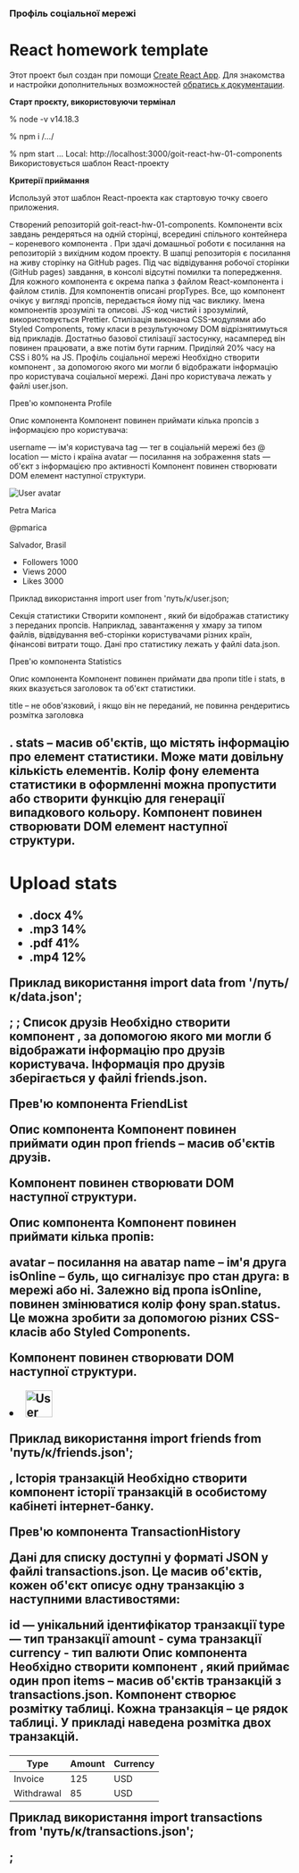 ### Профіль соціальної мережі

# React homework template

Этот проект был создан при помощи
[Create React App](https://github.com/facebook/create-react-app). Для знакомства
и настройки дополнительных возможностей
[обратись к документации](https://facebook.github.io/create-react-app/docs/getting-started).

**Старт проєкту, використовуючи термінал**

% node -v v14.18.3

% npm i /.../

% npm start ... Local: http://localhost:3000/goit-react-hw-01-components
Використовується шаблон React-проекту

**Критерії приймання**

Используй этот шаблон React-проекта как стартовую точку своего приложения.

Створений репозиторій goit-react-hw-01-components. Компоненти всіх завдань
рендеряться на одній сторінці, всередині спільного контейнера – кореневого
компонента <App>. При здачі домашньої роботи є посилання на репозиторій з
вихідним кодом проекту. В шапці репозиторія є посилання на живу сторінку на
GitHub pages. Під час відвідування робочої сторінки (GitHub pages) завдання, в
консолі відсутні помилки та попередження. Для кожного компонента є окрема папка
з файлом React-компонента і файлом стилів. Для компонентів описані propTypes.
Все, що компонент очікує у вигляді пропсів, передається йому під час виклику.
Імена компонентів зрозумілі та описові. JS-код чистий і зрозумілий,
використовується Prettier. Стилізація виконана CSS-модулями або Styled
Components, тому класи в результуючому DOM відрізнятимуться від прикладів.
Достатньо базової стилізації застосунку, насамперед він повинен працювати, а вже
потім бути гарним. Приділяй 20% часу на CSS і 80% на JS. Профіль соціальної
мережі Необхідно створити компонент <Profile>, за допомогою якого ми могли б
відображати інформацію про користувача соціальної мережі. Дані про користувача
лежать у файлі user.json.

Прев'ю компонента Profile

Опис компонента <Profile> Компонент повинен приймати кілька пропсів з
інформацією про користувача:

username — ім'я користувача tag — тег в соціальній мережі без @ location — місто
і країна avatar — посилання на зображення stats — об'єкт з інформацією про
активності Компонент повинен створювати DOM елемент наступної структури.

<div class="profile">
  <div class="description">
    <img
      src="https://cdn-icons-png.flaticon.com/512/1077/1077012.png"
      alt="User avatar"
      class="avatar"
    />
    <p class="name">Petra Marica</p>
    <p class="tag">@pmarica</p>
    <p class="location">Salvador, Brasil</p>
  </div>

  <ul class="stats">
    <li>
      <span class="label">Followers</span>
      <span class="quantity">1000</span>
    </li>
    <li>
      <span class="label">Views</span>
      <span class="quantity">2000</span>
    </li>
    <li>
      <span class="label">Likes</span>
      <span class="quantity">3000</span>
    </li>
  </ul>
</div>
Приклад використання
import user from 'путь/к/user.json;

<Profile
  username={user.username}
  tag={user.tag}
  location={user.location}
  avatar={user.avatar}
  stats={user.stats}
/> Секція статистики Створити компонент <Statistics>, який би відображав
статистику з переданих пропсів. Наприклад, завантаження у хмару за типом файлів,
відвідування веб-сторінки користувачами різних країн, фінансові витрати тощо.
Дані про статистику лежать у файлі data.json.

Прев'ю компонента Statistics

Опис компонента Компонент повинен приймати два пропи title і stats, в яких
вказується заголовок та об'єкт статистики.

title – не обов'язковий, і якщо він не переданий, не повинна рендеритись
розмітка заголовка <h2>. stats – масив об'єктів, що містять інформацію про
елемент статистики. Може мати довільну кількість елементів. Колір фону елемента
статистики в оформленні можна пропустити або створити функцію для генерації
випадкового кольору. Компонент повинен створювати DOM елемент наступної
структури.

<section class="statistics">
  <h2 class="title">Upload stats</h2>

  <ul class="stat-list">
    <li class="item">
      <span class="label">.docx</span>
      <span class="percentage">4%</span>
    </li>
    <li class="item">
      <span class="label">.mp3</span>
      <span class="percentage">14%</span>
    </li>
    <li class="item">
      <span class="label">.pdf</span>
      <span class="percentage">41%</span>
    </li>
    <li class="item">
      <span class="label">.mp4</span>
      <span class="percentage">12%</span>
    </li>
  </ul>
</section>
Приклад використання
import data from '/путь/к/data.json';

<Statistics title="Upload stats" stats={data} />; <Statistics stats={data} />;
Список друзів Необхідно створити компонент <FriendList>, за допомогою якого ми
могли б відображати інформацію про друзів користувача. Інформація про друзів
зберігається у файлі friends.json.

Прев'ю компонента FriendList

Опис компонента <FriendList> Компонент повинен приймати один проп friends –
масив об'єктів друзів.

Компонент повинен створювати DOM наступної структури.

<ul class="friend-list">
  <!-- Довільна кіл-сть FriendListItem -->
</ul>
Опис компонента <FriendListItem>
Компонент повинен приймати кілька пропів:

avatar – посилання на аватар name – ім'я друга isOnline – буль, що сигналізує
про стан друга: в мережі або ні. Залежно від пропа isOnline, повинен змінюватися
колір фону span.status. Це можна зробити за допомогою різних CSS-класів або
Styled Components.

Компонент повинен створювати DOM наступної структури.

<li class="item">
  <span class="status"></span>
  <img class="avatar" src="" alt="User avatar" width="48" />
  <p class="name"></p>
</li>
Приклад використання
import friends from 'путь/к/friends.json';

<FriendList friends={friends} />, Історія транзакцій Необхідно створити
компонент історії транзакцій в особистому кабінеті інтернет-банку.

Прев'ю компонента TransactionHistory

Дані для списку доступні у форматі JSON у файлі transactions.json. Це масив
об'єктів, кожен об'єкт описує одну транзакцію з наступними властивостями:

id — унікальний ідентифікатор транзакції type — тип транзакції amount - сума
транзакції currency - тип валюти Опис компонента <TransactionHistory> Необхідно
створити компонент <TransactionHistory>, який приймає один проп items – масив
об'єктів транзакцій з transactions.json. Компонент створює розмітку таблиці.
Кожна транзакція – це рядок таблиці. У прикладі наведена розмітка двох
транзакцій.

<table class="transaction-history">
  <thead>
    <tr>
      <th>Type</th>
      <th>Amount</th>
      <th>Currency</th>
    </tr>
  </thead>

  <tbody>
    <tr>
      <td>Invoice</td>
      <td>125</td>
      <td>USD</td>
    </tr>
    <tr>
      <td>Withdrawal</td>
      <td>85</td>
      <td>USD</td>
    </tr>
  </tbody>
</table>
Приклад використання
import transactions from 'путь/к/transactions.json';

<TransactionHistory items={transactions} />;
